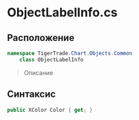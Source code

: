 
# ObjectLabelInfo.cs
## Расположение
```csharp
namespace TigerTrade.Chart.Objects.Common  
    class ObjectLabelInfo
```

> Описание

## Синтаксис
```csharp
public XColor Color { get; }
```
